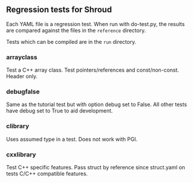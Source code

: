 
## Regression tests for Shroud

Each YAML file is a regression test.
When run with do-test.py, the results are compared against the 
files in the `reference` directory.

Tests which can be compiled are in the `run` directory.

### arrayclass

Test a C++ array class.  Test pointers/references and const/non-const.
Header only.

### debugfalse

Same as the tutorial test but with option debug set to False.
All other tests have debug set to True to aid development.

### clibrary

Uses assumed type in a test.  Does not work with PGI.

### cxxlibrary

Test C++ specific features.
Pass struct by reference since struct.yaml on tests C/C++ compatible features.